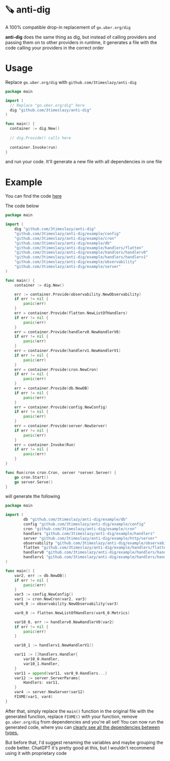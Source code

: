 # :carpentry_saw: anti-dig

A 100% compatible drop-in replacement of `go.uber.org/dig`

**anti-dig** does the same thing as dig, but instead of calling providers and passing them on to other providers in runtime, it generates a file with the code calling your providers in the correct order

# Usage

Replace `go.uber.org/dig` with `github.com/3timeslazy/anti-dig`
```go
package main

import (
  // Replace "go.uber.org/dig" here
  dig "github.com/3timeslazy/anti-dig"
)

func main() {
  container := dig.New()
  
  // dig.Provide() calls here
  
  container.Invoke(run)
}
```

and run your code. It'll generate a new file with all dependencies in one file

# Example
You can find the code [here](https://github.com/3timeslazy/anti-dig/blob/main/example/main.go)

The code below 
```go
package main

import (
	dig "github.com/3timeslazy/anti-dig"
	"github.com/3timeslazy/anti-dig/example/config"
	"github.com/3timeslazy/anti-dig/example/cron"
	"github.com/3timeslazy/anti-dig/example/db"
	"github.com/3timeslazy/anti-dig/example/handlers/flatten"
	"github.com/3timeslazy/anti-dig/example/handlers/handlerv0"
	"github.com/3timeslazy/anti-dig/example/handlers/handlerv1"
	"github.com/3timeslazy/anti-dig/example/observability"
	"github.com/3timeslazy/anti-dig/example/server"
)

func main() {
	container := dig.New()

	err := container.Provide(observability.NewObservability)
	if err != nil {
		panic(err)
	}
	err = container.Provide(flatten.NewListOfHandlers)
	if err != nil {
		panic(err)
	}
	err = container.Provide(handlerv0.NewHandlerV0)
	if err != nil {
		panic(err)
	}
	err = container.Provide(handlerv1.NewHandlerV1)
	if err != nil {
		panic(err)
	}
	err = container.Provide(cron.NewCron)
	if err != nil {
		panic(err)
	}
	err = container.Provide(db.NewDB)
	if err != nil {
		panic(err)
	}
	err = container.Provide(config.NewConfig)
	if err != nil {
		panic(err)
	}
	err = container.Provide(server.NewServer)
	if err != nil {
		panic(err)
	}
	err = container.Invoke(Run)
	if err != nil {
		panic(err)
	}
}

func Run(cron cron.Cron, server *server.Server) {
	go cron.Start()
	go server.Serve()
}
```

will generate the following
```go
package main

import (
        db "github.com/3timeslazy/anti-dig/example/db"
        config "github.com/3timeslazy/anti-dig/example/config"
        cron "github.com/3timeslazy/anti-dig/example/cron"
        handlers "github.com/3timeslazy/anti-dig/example/handlers"
        server "github.com/3timeslazy/anti-dig/example/http/server"
        observability "github.com/3timeslazy/anti-dig/example/observability"
        flatten "github.com/3timeslazy/anti-dig/example/handlers/flatten"
        handlerv0 "github.com/3timeslazy/anti-dig/example/handlers/handlerv0"
        handlerv1 "github.com/3timeslazy/anti-dig/example/handlers/handlerv1"
)

func main() {
	var2, err := db.NewDB()
	if err != nil {
		panic(err)
	}
	var3 := config.NewConfig()
	var1 := cron.NewCron(var2, var3)
	var6_0 := observability.NewObservability(var3)

	var8_0 := flatten.NewListOfHandlers(var6_0.Metrics)

	var10_0, err := handlerv0.NewHandlerV0(var2)
	if err != nil {
		panic(err)
	}

	var10_1 := handlerv1.NewHandlerV1()

	var11 := []handlers.Handler{
		var10_0.Handler,
		var10_1.Handler,
	}
	var11 = append(var11, var8_0.Handlers...)
	var12 := server.ServerParams{
		Handlers: var11,
	}
	var4 := server.NewServer(var12)
	FIXME(var1, var4)
}
```

After that, simply replace the `main()` function in the original file with the generated function, replace `FIXME()` with your function, remove `go.uber.org/dig` from dependencies and you're all set! You can now run the generated code, where you can <ins>clearly see all the dependencies between types<ins>.

But before that, I'd suggest renaming the variables and maybe grouping the code better. ChatGPT it's pretty good at this, but I wouldn't recommend using it with proprietary code
